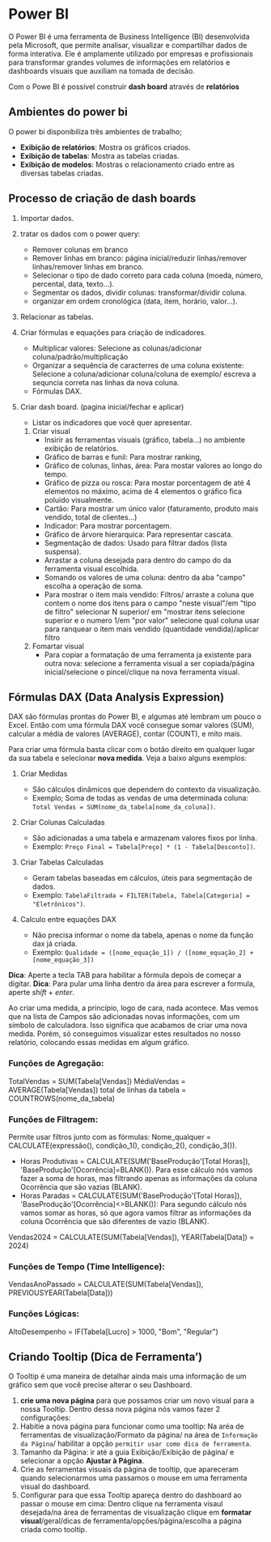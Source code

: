# Power BI
O Power BI é uma ferramenta de Business Intelligence (BI) desenvolvida pela Microsoft, que permite analisar, visualizar e compartilhar dados de forma interativa. Ele é amplamente utilizado por empresas e profissionais para transformar grandes volumes de informações em relatórios e dashboards visuais que auxiliam na tomada de decisão.

Com o Powe BI é possível construir **dash board** através de **relatórios**

## Ambientes do power bi
O power bi disponibiliza três ambientes de trabalho; 
* **Exibição de relatórios**: Mostra os gráficos criados.
* **Exibição de tabelas**: Mostra as tabelas criadas.
* **Exibição de modelos**: Mostras o relacionamento criado entre as diversas tabelas criadas.

## Processo de criação de dash boards
1. Importar dados.
2. tratar os dados com o power query:
    * Remover colunas em branco
    * Remover linhas em branco: página inicial/reduzir linhas/remover linhas/remover linhas em branco.
    * Selecionar o tipo de dado correto para cada coluna (moeda, número, percental, data, texto...).
    * Segmentar os dados, dividir colunas: transformar/dividir coluna.
    * organizar em ordem cronológica (data, item, horário, valor...).
2. Relacionar as tabelas.
3. Criar fórmulas e equações para criação de indicadores.
    * Multiplicar valores: Selecione as colunas/adicionar coluna/padrão/multiplicação
    * Organizar a sequência de caracterres de uma coluna existente: Selecione a coluna/adicionar coluna/coluna de exemplo/ escreva a sequncia correta nas linhas da nova coluna.
    * Fórmulas DAX. 

4. Criar dash board. (pagina inicial/fechar e aplicar)
    * Listar os indicadores que você quer apresentar.
    1. Criar visual
        * Insirir as ferramentas visuais (gráfico, tabela...) no ambiente exibição de relatórios.
        * Gráfico de barras e funil: Para mostrar ranking,
        * Gráfico de colunas, linhas, área: Para mostar valores ao longo do tempo.
        * Gráfico de pizza ou rosca: Para mostar porcentagem de até 4 elementos no máximo, acima de 4 elementos o gráfico fica poluido visualmente.
        * Cartão: Para mostrar um único valor (faturamento, produto mais vendido, total de clientes...)
        * Indicador: Para mostrar porcentagem.
        * Gráfico de árvore hierarquica: Para representar cascata.
        * Segmentação de dados: Usado para filtrar dados (lista suspensa).
        * Arrastar a coluna desejada para dentro do campo do da ferramenta visual escolhida.
        * Somando os valores de uma coluna: dentro da aba "campo" escolha a operação de soma.
        * Para mostrar o item mais vendido: Filtros/ arraste a coluna que contem o nome dos itens para o campo "neste visual"/em "tipo de filtro" selecionar N superior/ em "mostrar itens selecione superior e o numero 1/em "por valor" selecione qual coluna usar para ranquear o item mais vendido (quantidade vendida)/aplicar filtro
    2. Fomartar visual
        * Para copiar a formatação de uma ferramenta ja existente para outra nova: selecione a ferramenta visual a ser copiada/página inicial/selecione o pincel/clique na nova ferramenta visual.

## Fórmulas DAX (Data Analysis Expression)
DAX são fórmulas prontas do Power BI, e algumas até lembram um pouco o Excel. Então com uma fórmula DAX você consegue somar valores (SUM), calcular a média de valores
(AVERAGE), contar (COUNT), e mito mais.

Para criar uma fórmula basta clicar com o botão direito em qualquer lugar da sua tabela e selecionar **nova medida**. Veja a baixo alguns exemplos:
1. Criar Medidas
    * São cálculos dinâmicos que dependem do contexto da visualização.
    * Exemplo; Soma de todas as vendas de uma determinada coluna: `Total Vendas = SUM(nome_da_tabela[nome_da_coluna])`.

2. Criar Colunas Calculadas
    * São adicionadas a uma tabela e armazenam valores fixos por linha.
    * Exemplo: `Preço Final = Tabela[Preço] * (1 - Tabela[Desconto])`.

3. Criar Tabelas Calculadas
    * Geram tabelas baseadas em cálculos, úteis para segmentação de dados.
    * Exemplo: `TabelaFiltrada = FILTER(Tabela, Tabela[Categoria] = "Eletrônicos")`.

4. Calculo entre equações DAX
    * Não precisa informar o nome da tabela, apenas o nome da função dax já criada.
    * Exemplo: `Qualidade = ([nome_equação_1]) / ([nome_equação_2] + [nome_equação_3])`


**Dica**: Aperte a tecla TAB para habilitar a fórmula depois de começar a digitar.
**Dica**: Para pular uma linha dentro da área para escrever a formula, aperte *shift* + *enter*.

Ao criar uma medida, a princípio, logo de cara, nada acontece. Mas vemos que
na lista de Campos são adicionadas novas informações, com um símbolo de
calculadora. Isso significa que acabamos de criar uma nova medida. Porém, só conseguimos
visualizar estes resultados no nosso relatório, colocando essas medidas em
algum gráfico.

### Funções de Agregação:
TotalVendas = SUM(Tabela[Vendas])
MédiaVendas = AVERAGE(Tabela[Vendas])
total de linhas da tabela = COUNTROWS(nome_da_tabela)

### Funções de Filtragem:
Permite usar filtros junto com as fórmulas: Nome_qualquer = CALCULATE(expressão(), condição_1(), condição_2(), condição_3()).
* Horas Produtivas = CALCULATE(SUM('BaseProdução'[Total Horas]), 'BaseProdução'[Ocorrência]=BLANK()). Para esse cálculo nós vamos fazer a soma de horas, mas filtrando
apenas as informações da coluna Ocorrência que são vazias (BLANK).
* Horas Paradas = CALCULATE(SUM('BaseProdução'[Total Horas]), 'BaseProdução'[Ocorrência]<>BLANK()): Para segundo cálculo nós vamos somar as horas, só que agora vamos filtrar
as informações da coluna Ocorrência que são diferentes de vazio (BLANK).

Vendas2024 = CALCULATE(SUM(Tabela[Vendas]), YEAR(Tabela[Data]) = 2024)

### Funções de Tempo (Time Intelligence):
VendasAnoPassado = CALCULATE(SUM(Tabela[Vendas]), PREVIOUSYEAR(Tabela[Data]))

### Funções Lógicas:
AltoDesempenho = IF(Tabela[Lucro] > 1000, "Bom", "Regular")

## Criando Tooltip (Dica de Ferramenta’)
O Tooltip é uma maneira de
detalhar ainda mais
uma informação de
um gráfico sem que
você precise alterar o seu Dashboard.

1. **crie uma nova página** para
que possamos criar um novo visual para a nossa
Tooltip. Dentro dessa nova página nós vamos fazer 2
configurações:
2. Habitie a nova página para funcionar como uma tooltip: Na aréa de ferramentas de visualização/Formato da página/ na área de `Informação da Página`/ habilitar a opção `permitir usar como dica de ferramenta`.
3. Tamanho da Página: ir até a guia Exibição/Exibição de página/ e selecionar a opção **Ajustar à Página**.
4. Crie as ferramentas visuais da página de tooltip, que apareceram quando selecionarmos uma passamos o mouse em uma ferramenta visual do dashboard.
5. Configurar para que essa Tooltip apareça dentro do dashboard ao passar o mouse em cima: Dentro clique na ferramenta visaul desejada/na área de ferramentas 
de visualização clique em **formatar visual**/geral/dicas de ferramenta/opções/página/escolha a página criada como tooltip.



